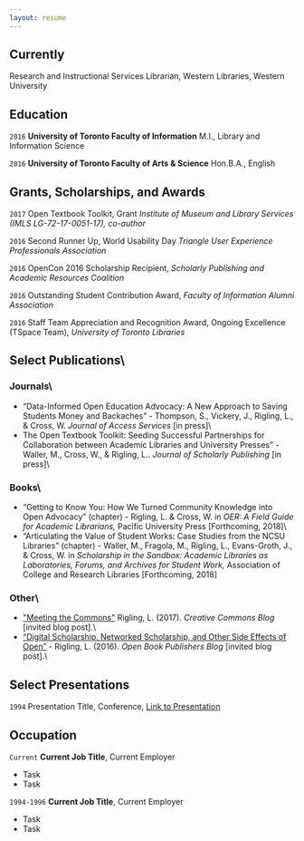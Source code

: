 ```yaml
---
layout: resume
---
```

## Currently

Research and Instructional Services Librarian, Western Libraries, Western University

## Education

`2016`
__University of Toronto Faculty of Information__
M.I., Library and Information Science

`2016`
__University of Toronto Faculty of Arts & Science__
Hon.B.A., English

## Grants, Scholarships, and Awards
`2017` Open Textbook Toolkit, Grant *Institute of Museum and Library Services (IMLS LG-72-17-0051-17), co-author*

`2016` Second Runner Up, World Usability Day *Triangle User Experience Professionals Association*

`2016` OpenCon 2016 Scholarship Recipient, *Scholarly Publishing and Academic Resources Coalition*

`2016`
Outstanding Student Contribution Award, *Faculty of Information Alumni Association*

`2016`
 Staff Team Appreciation and Recognition Award, Ongoing Excellence (TSpace Team), *University of Toronto Libraries*

## Select Publications\
### Journals\
- “Data-Informed Open Education Advocacy:  A New Approach to Saving Students Money and  Backaches” - Thompson, S., Vickery, J., Rigling, L., & Cross, W. *Journal of Access Services* [in press]\
- The Open Textbook Toolkit: Seeding Successful Partnerships for Collaboration between Academic
Libraries and University Presses” - Waller, M., Cross, W., & Rigling, L.. *Journal of Scholarly
Publishing* [in press]\

### Books\
- “Getting to Know You: How We Turned Community Knowledge into Open Advocacy” (chapter) - Rigling, L. & Cross, W. in *OER: A Field Guide for Academic Librarians,* Pacific University Press  [Forthcoming, 2018]\
- “Articulating the Value of Student Works: Case Studies from the NCSU Libraries” (chapter) - Waller, M., Fragola, M., Rigling, L., Evans-Groth, J., & Cross, W. in *Scholarship in the Sandbox: Academic Libraries as Laboratories, Forums, and Archives for Student Work,* Association of College and Research Libraries [Forthcoming, 2018]

### Other\
- ["Meeting the Commons"](https://creativecommons.org/2017/05/18/meeting-the-commons/) Rigling, L. (2017). *Creative Commons Blog* [invited blog post].\
- [“Digital Scholarship, Networked Scholarship, and Other Side Effects of Open”](http://blogs.openbookpublishers.com/538-2/) - Rigling, L. (2016). *Open
Book Publishers Blog* [invited blog post].\

## Select Presentations

`1994`
Presentation Title, Conference, <a href="http://MyWebsite.tld/presentation1">Link to Presentation</a>


## Occupation

`Current`
__Current Job Title__, Current Employer

- Task
- Task

`1994-1996`
__Current Job Title__, Current Employer

- Task
- Task



<!-- ### Footer

Last updated: May 2013 -->
